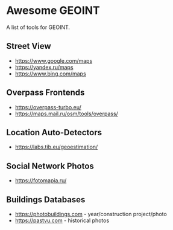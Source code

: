 # Awesome GEOINT

A list of tools for GEOINT.

## Street View

* https://www.google.com/maps
* https://yandex.ru/maps
* https://www.bing.com/maps

## Overpass Frontends

* https://overpass-turbo.eu/
* https://maps.mail.ru/osm/tools/overpass/

## Location Auto-Detectors

* https://labs.tib.eu/geoestimation/

## Social Network Photos

* https://fotomapia.ru/

## Buildings Databases

* https://photobuildings.com - year/construction project/photo
* https://pastvu.com - historical photos
